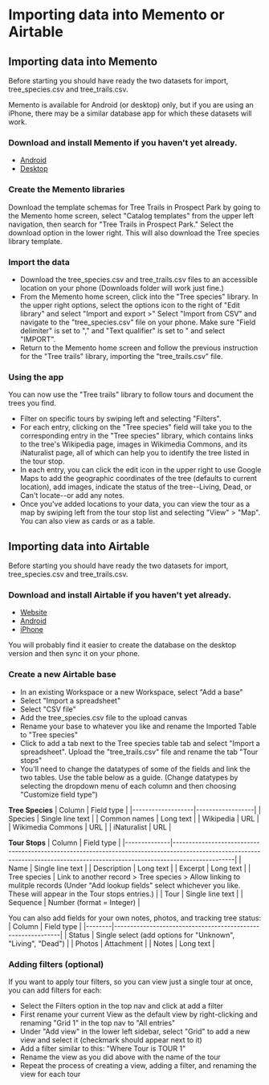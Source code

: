 # Importing data into Memento or Airtable

## Importing data into Memento
Before starting you should have ready the two datasets for import, tree_species.csv and tree_trails.csv.  

Memento is available for Android (or desktop) only, but if you are using an iPhone, there may be a similar database app for which these datasets will work.  

### Download and install Memento if you haven't yet already.
- [Android](https://play.google.com/store/apps/details?id=com.luckydroid.droidbase&hl=en_US)
- [Desktop](https://mementodatabase.com/)

### Create the Memento libraries
Download the template schemas for Tree Trails in Prospect Park by going to the Memento home screen, select "Catalog templates" from the upper left navigation, then search for "Tree Trails in Prospect Park." Select the download option in the lower right. This will also download the Tree species library template.

### Import the data
- Download the tree_species.csv and tree_trails.csv files to an accessible location on your phone (Downloads folder will work just fine.)
- From the Memento home screen, click into the "Tree species" library. In the upper right options, select the options icon to the right of "Edit library" and select "Import and export >"
Select "Import from CSV" and navigate to the "tree_species.csv" file on your phone. Make sure "Field delimiter" is set to "," and "Text qualifier" is set to " and select "IMPORT".
- Return to the Memento home screen and follow the previous instruction for the "Tree trails" library, importing the "tree_trails.csv" file.   

### Using the app
You can now use the "Tree trails" library to follow tours and document the trees you find. 
- Filter on specific tours by swiping left and selecting "Filters".
- For each entry, clicking on the "Tree species" field will take you to the corresponding entry in the "Tree species" library, which contains links to the tree's Wikipedia page, images in Wikimedia Commons, and its iNaturalist page, all of which can help you to identify the tree listed in the tour stop.
- In each entry, you can click the edit icon in the upper right to use Google Maps to add the geographic coordinates of the tree (defaults to current location), add images, indicate the status of the tree--Living, Dead, or Can't locate--or add any notes.
- Once you've added locations to your data, you can view the tour as a map by swiping left from the tour stop list and selecting "View" > "Map". You can also view as cards or as a table.  

## Importing data into Airtable
Before starting you should have ready the two datasets for import, tree_species.csv and tree_trails.csv.   

### Download and install Airtable if you haven't yet already.

- [Website](https://airtable.com/)
- [Android](https://play.google.com/store/apps/details?id=com.formagrid.airtable)  
- [iPhone](https://apps.apple.com/us/app/airtable/id914172636)  

You will probably find it easier to create the database on the desktop version and then sync it on your phone.

### Create a new Airtable base
- In an existing Workspace or a new Workspace, select "Add a base"
- Select "Import a spreadsheet"
- Select "CSV file"
- Add the tree_species.csv file to the upload canvas
- Rename your base to whatever you like and rename the Imported Table to "Tree species"
- Click to add a tab next to the Tree species table tab and select "Import a spreadsheet". Upload the "tree_trails.csv" file and rename the tab "Tour stops"
- You'll need to change the datatypes of some of the fields and link the two tables. Use the table below as a guide. (Change datatypes by selecting the dropdown menu of each column and then choosing "Customize field type")  

**Tree Species**
| Column            | Field type       |
|-------------------|------------------|
| Species           | Single line text |
| Common names      | Long text        |
| Wikipedia         | URL              |
| Wikimedia Commons | URL              |
| iNaturalist       | URL              |  

**Tour Stops**
| Column       | Field type                                                                                                                                                                    |
|--------------|-------------------------------------------------------------------------------------------------------------------------------------------------------------------------------|
| Name         | Single line text                                                                                                                                                              |
| Description  | Long text                                                                                                                                                                     |
| Excerpt      | Long text                                                                                                                                                                     |
| Tree species | Link to another record > Tree species > Allow linking to mulitple records (Under "Add lookup fields" select whichever you like. These will appear in the Tour stops entries.) |
| Tour         | Single line text                                                                                                                                                              |
| Sequence     | Number (format = Integer)                                                                                                                                                     |  

You can also add fields for your own notes, photos, and tracking tree status:
| Column | Field type                                                  |
|--------|-------------------------------------------------------------|
| Status | Single select (add options for "Unknown", "Living", "Dead") |
| Photos | Attachment                                                  |
| Notes  | Long text                                                   |  

### Adding filters (optional)
If you want to apply tour filters, so you can view just a single tour at once, you can add filters for each:
- Select the Filters option in the top nav and click at add a filter
- First rename your current View as the default view by right-clicking and renaming "Grid 1" in the top nav to "All entries"
- Under "Add view" in the lower left sidebar, select "Grid" to add a new view and select it (checkmark should appear next to it)
- Add a filter similar to this: "Where Tour is TOUR 1"
- Rename the view as you did above with the name of the tour
- Repeat the process of creating a view, adding a filter, and renaming the view for each tour

